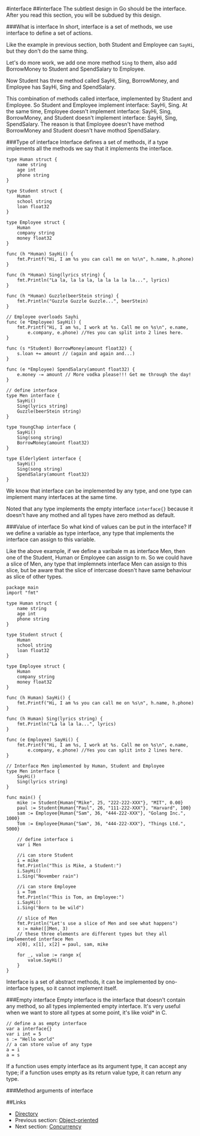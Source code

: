 #interface
##interface
The subtlest design in Go should be the interface. After you read this section, you will be subdued by this design.

###What is interface
In short, interface is a set of methods, we use interface to define a set of actions.

Like the example in previous section, both Student and Employee can `SayHi`, but they don't do the same thing.

Let's do more work, we add one more method `Sing` to them, also add BorrowMoney to Student and SpendSalary to Employee.

Now Student has three method called SayHi, Sing, BorrowMoney, and Employee has SayHi, Sing and SpendSalary.

This combination of methods called interface, implemented by Student and Employee. So Student and Employee implement interface: SayHi, Sing. At the same time, Employee doesn't implement interface: SayHi, Sing, BorrowMoney, and Student doesn't implement interface: SayHi, Sing, SpendSalary. The reason is that Employee doesn't have method BorrowMoney and Student doesn't have mothod SpendSalary.

###Type of interface
Interface defines a set of methods, if a type implements all the methods we say that it implements the interface.

	type Human struct {
    	name string
    	age int
    	phone string
	}

	type Student struct {
    	Human
    	school string
    	loan float32
	}

	type Employee struct {
    	Human
    	company string
    	money float32
	}

	func (h *Human) SayHi() {
    	fmt.Printf("Hi, I am %s you can call me on %s\n", h.name, h.phone)
	}

	func (h *Human) Sing(lyrics string) {
    	fmt.Println("La la, la la la, la la la la la...", lyrics)
	}

	func (h *Human) Guzzle(beerStein string) {
    	fmt.Println("Guzzle Guzzle Guzzle...", beerStein)
	}

	// Employee overloads Sayhi
	func (e *Employee) SayHi() {
    	fmt.Printf("Hi, I am %s, I work at %s. Call me on %s\n", e.name,
        	e.company, e.phone) //Yes you can split into 2 lines here.
	}

	func (s *Student) BorrowMoney(amount float32) {
    	s.loan += amount // (again and again and...)
	}

	func (e *Employee) SpendSalary(amount float32) {
    	e.money -= amount // More vodka please!!! Get me through the day!
	}

	// define interface
	type Men interface {
    	SayHi()
    	Sing(lyrics string)
    	Guzzle(beerStein string)
	}

	type YoungChap interface {
    	SayHi()
    	Sing(song string)
    	BorrowMoney(amount float32)
	}

	type ElderlyGent interface {
    	SayHi()
    	Sing(song string)
    	SpendSalary(amount float32)
	}

We know that interface can be implemented by any type, and one type can implement many interfaces at the same time.

Noted that any type implements the empty interface `interface{}` because it doesn't have any mothed and all types have zero method as default.

###Value of interface
So what kind of values can be put in the interface? If we define a variable as type interface, any type that implements the interface can assign to this variable.

Like the above example, if we define a varibale m as interface Men, then one of the Student, Human or Employee can assign to m. So we could have a slice of Men, any type that implemnets interface Men can assign to this slice, but be aware that the slice of intercase doesn't have same behaviour as slice of other types.

	package main
	import "fmt"

	type Human struct {
    	name string
    	age int
    	phone string
	}

	type Student struct {
    	Human 
    	school string
    	loan float32
	}

	type Employee struct {
    	Human 
    	company string
    	money float32
	}

	func (h Human) SayHi() {
    	fmt.Printf("Hi, I am %s you can call me on %s\n", h.name, h.phone)
	}

	func (h Human) Sing(lyrics string) {
    	fmt.Println("La la la la...", lyrics)
	}

	func (e Employee) SayHi() {
    	fmt.Printf("Hi, I am %s, I work at %s. Call me on %s\n", e.name,
        	e.company, e.phone) //Yes you can split into 2 lines here.
    }

	// Interface Men implemented by Human, Student and Employee	
	type Men interface {
    	SayHi()
    	Sing(lyrics string)
	}

	func main() {
    	mike := Student{Human{"Mike", 25, "222-222-XXX"}, "MIT", 0.00}
    	paul := Student{Human{"Paul", 26, "111-222-XXX"}, "Harvard", 100}
    	sam := Employee{Human{"Sam", 36, "444-222-XXX"}, "Golang Inc.", 1000}
    	Tom := Employee{Human{"Sam", 36, "444-222-XXX"}, "Things Ltd.", 5000}

    	// define interface i
    	var i Men

    	//i can store Student
    	i = mike
    	fmt.Println("This is Mike, a Student:")
    	i.SayHi()
    	i.Sing("November rain")

    	//i can store Employee
    	i = Tom
    	fmt.Println("This is Tom, an Employee:")
    	i.SayHi()
    	i.Sing("Born to be wild")

    	// slice of Men
    	fmt.Println("Let's use a slice of Men and see what happens")
    	x := make([]Men, 3)
    	// these three elements are different types but they all implemented interface Men
    	x[0], x[1], x[2] = paul, sam, mike

    	for _, value := range x{
        	value.SayHi()
    	}
	}
	
Interface is a set of abstract methods, it can be implemented by ono-interface types, so it cannot implement itself.

###Empty interface
Empty interface is the interface that doesn't contain any method, so all types implemented empty interface. It's very useful when we want to store all types at some point, it's like void* in C.

	// define a as empty interface
	var a interface{}
	var i int = 5
	s := "Hello world"
	// a can store value of any type
	a = i
	a = s

If a function uses empty interface as its argument type, it can accept any type; if a function uses empty as its return value type, it can return any type.

###Method arguments of interface

##Links
- [Directory](preface.md)
- Previous section: [Object-oriented](02.5.md)
- Next section: [Concurrency](02.7.md)